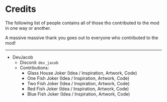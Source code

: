 # Credits

The following list of people contains all of those tho contributed to the mod in one way or another. 

A massive massive thank you goes out to everyone who contributed to the mod!

---

- DevJacob
    - Discord: `dev_jacob`
    - Contributions:
        - Glass House Joker (Idea / Inspiration, Artwork, Code)
        - One Fish Joker (Idea / Inspiration, Artwork, Code)
        - Two Fish Joker (Idea / Inspiration, Artwork, Code)
        - Red Fish Joker (Idea / Inspiration, Artwork, Code)
        - Blue Fish Joker (Idea / Inspiration, Artwork, Code)